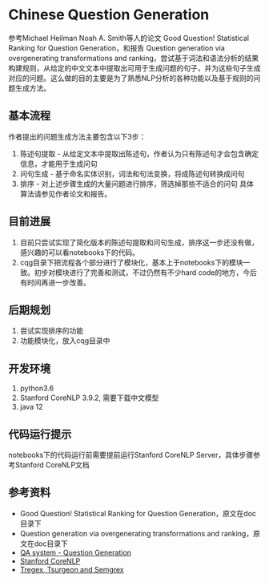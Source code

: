 # Chinese Question Generation

参考Michael Heilman Noah A. Smith等人的论文 Good Question! Statistical Ranking for Question Generation，和报告 Question generation via overgenerating transformations and ranking，尝试基于词法和语法分析的结果构建规则，从给定的中文文本中提取出可用于生成问题的句子，并为这些句子生成对应的问题。这么做的目的主要是为了熟悉NLP分析的各种功能以及基于规则的问题生成方法。

## 基本流程
作者提出的问题生成方法主要包含以下3步：
1. 陈述句提取 - 从给定文本中提取出陈述句，作者认为只有陈述句才会包含确定信息，才能用于生成问句
2. 问句生成 - 基于命名实体识别，词法和句法变换，将成陈述句转换成问句
3. 排序 - 对上述步骤生成的大量问题进行排序，筛选掉那些不适合的问句
具体算法请参见作者论文和报告。

## 目前进展
1. 目前只尝试实现了简化版本的陈述句提取和问句生成，排序这一步还没有做，感兴趣的可以看notebooks下的代码。
2. cqg目录下把流程各个部分进行了模块化，基本上于notebooks下的模块一致。初步对模块进行了完善和测试，不过仍然有不少hard code的地方，今后有时间再进一步改善。

## 后期规划
1. 尝试实现排序的功能
2. 功能模块化，放入cqg目录中

## 开发环境
1. python3.6
2. Stanford CoreNLP 3.9.2, 需要下载中文模型
3. java 12

## 代码运行提示
notebooks下的代码运行前需要提前运行Stanford CoreNLP Server，具体步骤参考Stanford CoreNLP文档


## 参考资料
- Good Question! Statistical Ranking for Question Generation，原文在doc目录下
- Question generation via overgenerating transformations and ranking，原文在doc目录下
- [QA system - Question Generation](http://www.shuang0420.com/2017/04/06/QA%20system%20-%20Question%20Generation/)
- [Stanford CoreNLP](https://stanfordnlp.github.io/CoreNLP/)
- [Tregex, Tsurgeon and Semgrex](https://nlp.stanford.edu/software/tregex.html)
